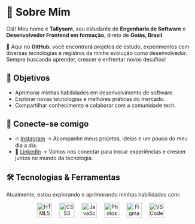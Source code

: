 # 👋 Sobre Mim  
Olá! Meu nome é **Tallysom**, sou estudante de **Engenharia de Software** e **Desenvolvedor Frontend em formação**, direto de **Goiás, Brasil**.  

🚀 Aqui no **GitHub**, você encontrará projetos de estudo, experimentos com diversas tecnologias e registros da minha evolução como desenvolvedor. Sempre buscando aprender, crescer e enfrentar novos desafios!  

## 🎯 Objetivos  
- Aprimorar minhas habilidades em desenvolvimento de software.  
- Explorar novas tecnologias e melhores práticas do mercado.  
- Compartilhar conhecimento e colaborar com a comunidade tech.  

## 🔗 Conecte-se comigo  
- 🔥 [Instagram](https://www.instagram.com/tallysom.dev/) → Acompanhe meus projetos, ideias e um pouco do meu dia a dia.  
- 💼 [LinkedIn](https://www.linkedin.com/in/tallysomdev/) → Vamos nos conectar para trocar experiências e crescer juntos no mundo da tecnologia.  

## 🛠️ Tecnologias & Ferramentas  
Atualmente, estou explorando e aprimorando minhas habilidades com:  

<div align="center">
  <img src="https://cdn.jsdelivr.net/gh/devicons/devicon/icons/html5/html5-original.svg" height="40" alt="HTML5" />
  <img width="12" />
  <img src="https://cdn.jsdelivr.net/gh/devicons/devicon/icons/css3/css3-original.svg" height="40" alt="CSS3" />
  <img width="12" />
  <img src="https://cdn.jsdelivr.net/gh/devicons/devicon/icons/javascript/javascript-original.svg" height="40" alt="JavaScript" />
  <img width="12" />
  <img src="https://cdn.jsdelivr.net/gh/devicons/devicon/icons/photoshop/photoshop-plain.svg" height="40" alt="Photoshop" />
  <img width="12" />
  <img src="https://cdn.jsdelivr.net/gh/devicons/devicon/icons/figma/figma-original.svg" height="40" alt="Figma" />
  <img width="12" />
  <img src="https://cdn.jsdelivr.net/gh/devicons/devicon/icons/vscode/vscode-original.svg" height="40" alt="VSCode" />
</div>  
